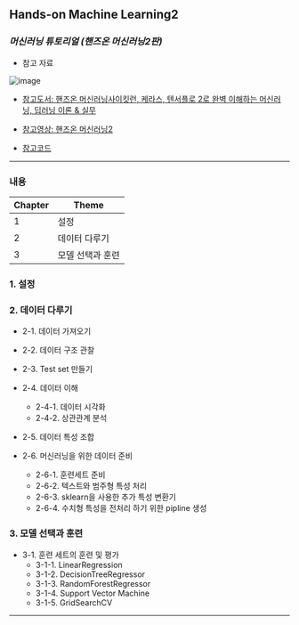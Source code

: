 ## Hands-on Machine Learning2

### *머신러닝 튜토리얼 (핸즈온 머신러닝2판)*

* 참고 자료
  
![image](https://github.com/7l-hyuk/Hands-on-Machine-Learning2/assets/148605684/cab59b04-1868-4cab-b321-00f4ff9d5b5c)

* [참고도서: 핸즈온 머신러닝사이킷런, 케라스, 텐서플로 2로 완벽 이해하는 머신러닝, 딥러닝 이론 & 실무](https://search.shopping.naver.com/book/catalog/42506353624?cat_id=50010921&frm=PBOKMOD&query=%ED%95%B8%EC%A6%88%EC%98%A8+%EB%A8%B8%EC%8B%A0%EB%9F%AC%EB%8B%9D&NaPm=ct%3Dlnzlo5q0%7Cci%3Dd8e611f7bbe849cf39569046ed5c5e47d3c18f73%7Ctr%3Dboknx%7Csn%3D95694%7Chk%3D8e368298ef3d5e0a5ab4ba7eb380f7c738167fb2)

* [참고영상: 핸즈온 머신러닝2](https://www.youtube.com/watch?v=kpuRasV_Q9k&list=PLJN246lAkhQjX3LOdLVnfdFaCbGouEBeb&index=1&t=222s)

* [참고코드]( http://bit.ly/homl2-git)

----

### 내용

|Chapter|Theme|
|-------|-----|
|1      |설정|
|2      |데이터 다루기|
|3      |모델 선택과 훈련|

### 1. 설정

### 2. 데이터 다루기
 * 2-1. 데이터 가져오기
   
 * 2-2. 데이터 구조 관찰
   
 * 2-3. Test set 만들기
   
 * 2-4. 데이터 이해
   * 2-4-1. 데이터 시각화
   * 2-4-2. 상관관계 분석

 * 2-5. 데이터 특성 조합

 * 2-6. 머신러닝을 위한 데이터 준비
   * 2-6-1. 훈련세트 준비
   * 2-6-2. 텍스트와 범주형 특성 처리
   * 2-6-3. sklearn을 사용한 추가 특성 변환기
   * 2-6-4. 수치형 특성을 전처리 하기 위한 pipline 생성

### 3. 모델 선택과 훈련
 * 3-1. 훈련 세트의 훈련 및 평가
   * 3-1-1. LinearRegression
   * 3-1-2. DecisionTreeRegressor
   * 3-1-3. RandomForestRegressor
   * 3-1-4. Support Vector Machine
   * 3-1-5. GridSearchCV
---
